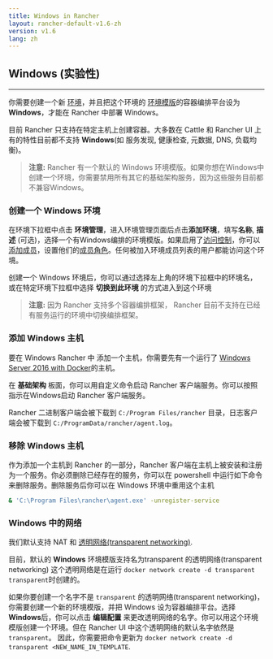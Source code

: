```yaml
---
title: Windows in Rancher
layout: rancher-default-v1.6-zh
version: v1.6
lang: zh
---
```


## Windows (实验性)
---

你需要创建一个新 [环境]({{site.baseurl}}/rancher/{{page.version}}/{{page.lang}}/environments/)，并且把这个环境的 [环境模版]({{site.baseurl}}/rancher/{{page.version}}/{{page.lang}}/environments/#what-is-an-environment-template)的容器编排平台设为 **Windows**，才能在 Rancher 中部署 Windows。

目前 Rancher 只支持在特定主机上创建容器。大多数在 Cattle 和 Rancher UI 上有的特性目前都不支持 **Windows**(如 服务发现, 健康检查, 元数据, DNS, 负载均衡)。

> **注意:** Rancher 有一个默认的 Windows 环境模版。如果你想在Windows中创建一个环境，你需要禁用所有其它的基础架构服务，因为这些服务目前都不兼容Windows。

### 创建一个 Windows 环境
在环境下拉框中点击 **环境管理**，进入环境管理页面后点击**添加环境**，填写**名称**, **描述** (可选)，选择一个有Windows编排的环境模版。如果启用了[访问控制]({{site.baseurl}}/rancher/{{page.version}}/{{page.lang}}/configuration/access-control/)，你可以[添加成员]({{site.baseurl}}/rancher/{{page.version}}/{{page.lang}}/environments/#editing-members)，设置他们的[成员角色]({{site.baseurl}}/rancher/{{page.version}}/{{page.lang}}/environments/#membership-roles)。任何被加入环境成员列表的用户都能访问这个环境。

创建一个 Windows 环境后，你可以通过选择左上角的环境下拉框中的环境名， 或在特定环境下拉框中选择 **切换到此环境** 的方式进入到这个环境

> **注意:** 因为 Rancher 支持多个容器编排框架， Rancher 目前不支持在已经有服务运行的环境中切换编排框架。

### 添加 Windows 主机
要在 Windows Rancher 中 添加一个主机，你需要先有一个运行了 [Windows Server 2016 with Docker](https://msdn.microsoft.com/en-us/virtualization/windowscontainers/about/index)的主机。

在 **基础架构** 板面，你可以用自定义命令启动 Rancher 客户端服务。你可以按照指示在Windows启动 Rancher 客户端服务。

Rancher 二进制客户端会被下载到 `C:/Program Files/rancher` 目录，日志客户端会被下载到 `C:/ProgramData/rancher/agent.log`。

### 移除 Windows 主机
作为添加一个主机到 Rancher 的一部分，Rancher 客户端在主机上被安装和注册为一个服务。你必须删除已经存在的服务，你可以在 powershell 中运行如下命令来删除服务。删除服务后你可以在 Windows 环境中重用这个主机

```bash
& 'C:\Program Files\rancher\agent.exe' -unregister-service
```

### Windows 中的网络
我们默认支持 NAT 和 [透明网络(transparent networking)](https://docs.microsoft.com/en-us/virtualization/windowscontainers/manage-containers/container-networking).

目前，默认的 **Windows** 环境模版支持名为transparent 的透明网络(transparent networking)
这个透明网络是在运行 `docker network create -d transparent transparent`时创建的。

如果你要创建一个名字不是 `transparent` 的透明网络(transparent networking)，你需要创建一个新的环境模版，并把 Windows 设为容器编排平台。选择**Windows**后，你可以点击 **编辑配置** 来更改透明网络的名字。你可以用这个环境模版创建一个环境。但在 Rancher UI 中这个透明网络的默认名字依然是 `transparent`。 因此，你需要把命令更新为 `docker network create -d transparent <NEW_NAME_IN_TEMPLATE`.

